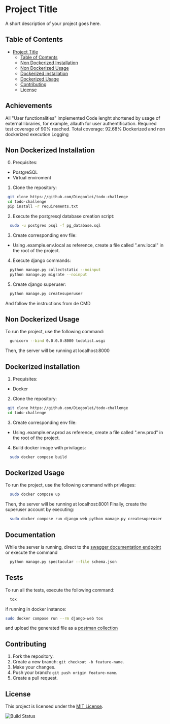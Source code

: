 # Project Title

A short description of your project goes here.

## Table of Contents

- [Project Title](#project-title)
  - [Table of Contents](#table-of-contents)
  - [Non Dockerized Installation](#non-dockerized-installation)
  - [Non Dockerized Usage](#non-dockerized-usage)
  - [Dockerized installation](#dockerized-installation)
  - [Dockerized Usage](#dockerized-usage)
  - [Contributing](#contributing)
  - [License](#license)

## Achievements

All "User functionalities" implemented
Code lenght shortened by usage of external libraries, for example, allauth for user authentification.
Required test coverage of 90% reached. Total coverage: 92.68%
Dockerized and non dockerized execution
Logging

## Non Dockerized Installation

0. Prequisites:

- PostgreSQL
- Virtual enviroment

1. Clone the repository:

```bash
 git clone https://github.com/Diegoolei/todo-challenge
 cd todo-challenge
 pip install -r requirements.txt
```

2. Execute the postgresql database creation script:

```bash
  sudo -u postgres psql -f pg_database.sql
```

3. Create corresponding env file:

- Using .example.env.local as reference, create a file called ".env.local" in the root of the project.

4. Execute django commands:

```bash
  python manage.py collectstatic --noinput
  python manage.py migrate --noinput
```

5. Create django superuser:

```bash
  python manage.py createsuperuser
```

And follow the instructions from de CMD

## Non Dockerized Usage

To run the project, use the following command:

```bash
  gunicorn --bind 0.0.0.0:8000 todolist.wsgi
```

Then, the server will be running at localhost:8000

## Dockerized installation

1. Prequisites:

- Docker

2. Clone the repository:

```bash
 git clone https://github.com/Diegoolei/todo-challenge
 cd todo-challenge
```

3. Create corresponding env file:

- Using .example.env.prod as reference, create a file called ".env.prod" in the root of the project.

4. Build docker image with privilages:

```bash
  sudo docker compose build
```

## Dockerized Usage

To run the project, use the following command with privilages:

```bash
  sudo docker compose up
```

Then, the server will be running at localhost:8001
Finally, create the superuser account by executing:

```bash
  sudo docker compose run django-web python manage.py createsuperuser
```

## Documentation

While the server is running, direct to the [swagger documentation endpoint](http://127.0.0.1:8001/api/docs/) or execute the command

```bash
  python manage.py spectacular --file schema.json
```

## Tests

To run all the tests, execute the following command:

```bash
  tox
```

if running in docker instance:

```bash
sudo docker compose run --rm django-web tox
```

and upload the generated file as a [postman collection](https://learning.postman.com/docs/getting-started/importing-and-exporting/importing-and-exporting-overview/#importing-data-into-postman)

## Contributing

1. Fork the repository.
2. Create a new branch: `git checkout -b feature-name`.
3. Make your changes.
4. Push your branch: `git push origin feature-name`.
5. Create a pull request.

## License

This project is licensed under the [MIT License](LICENSE).

![Build Status](https://travis-ci.org/yourusername/yourproject.svg?branch=main)
